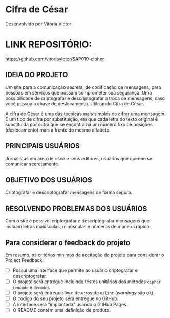 # Cifra de César

Desenvolvido por Vitória Victor

# LINK REPOSITÓRIO: 
https://github.com/vitoriavictor/SAP010-cipher

## IDEIA DO PROJETO

Um site para a comunicação secreta, de codificação de mensagens, para pessoas em serviços que possam comprometer sua segurança. Uma possibilidade de criptografar e descriptografar a troca de mensagens, caso você possua a chave de deslocamento. Utilizando Cifra de César.

A cifra de César é uma das técnicas mais simples de cifrar uma mensagem. É um tipo de cifra por substituição, em que cada letra do texto original é substituida por outra que se encontra há um número fixo de posições (deslocamento) mais a frente do mesmo alfabeto.

## PRINCIPAIS USUÁRIOS

Jornalistas em área de risco e seus editores, usuários que querem se comunicar secretamente.

## OBJETIVO DOS USUÁRIOS

Criptografar e descriptografar mensagens de forma segura.

## RESOLVENDO PROBLEMAS DOS USUÁRIOS

Com o site é possivel criptografar e descriptografar mensagens que incluam letras maiúsculas, minúsculas e números de maneira rápida.

## Para considerar o feedback do projeto

Em resumo, os critérios mínimos de aceitação do projeto para considerar o
Project Feedback:

* [ ] Possui uma interface que permite ao usuário criptografar e
  descriptografar.
* [ ] O projeto será entregue incluindo testes unitários dos métodos `cipher`
  (`encode` e `decode`).
* [ ] O projeto será entregue livre de _erros_ de `eslint` (_warnings_ são ok).
* [ ] O código do seu projeto será entregue no GitHub.
* [ ] A interface será "implantada" usando o GitHub Pages.
* [ ] O README contém uma definição de produto.
